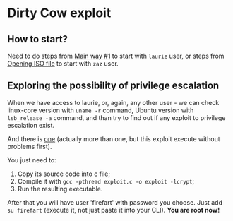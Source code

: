 # Dirty Cow exploit

## How to start?

Need to do steps from [Main way #1](https://github.com/MrOnimus/42_boot2root/blob/master/writeup1.md) to start with `laurie` user, or steps from [Opening ISO file](https://github.com/MrOnimus/42_boot2root/blob/master/bonus/Opening_ISO_file.md) to start with `zaz` user.

## Exploring the possibility of privilege escalation

When we have access to laurie, or, again, any other user - we can check linux-core version with `uname -r` command, Ubuntu version with `lsb_release -a` command, and than try to find out if any exploit to privilege escalation exist.

And there is [one](https://www.exploit-db.com/exploits/40839) (actually more than one, but this exploit execute without problems first).

You just need to:
1. Copy its source code into c file;
2. Compile it with `gcc -pthread exploit.c -o exploit -lcrypt`;
3. Run the resulting executable.

After that you will have user 'firefart' with password you choose.
Just add `su firefart` (execute it, not just paste it into your CLI). **You are root now!**
